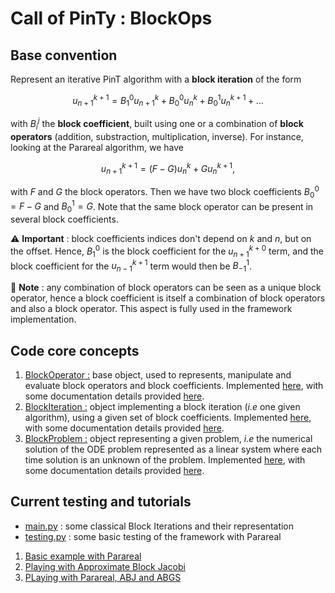 # Call of PinTy : BlockOps

## Base convention

Represent an iterative PinT algorithm with a **block iteration** of the form

```math
u_{n+1}^{k+1} = B_1^0 u_{n+1}^k + B_0^0 u_{n}^k + B_0^1 u_{n}^{k+1} + ...
```

with $B_i^j$ the **block coefficient**, built using one or a combination of **block operators** (addition, substraction, multiplication, inverse).
For instance, looking at the Parareal algorithm, we have

```math
u_{n+1}^{k+1} = (F - G) u_{n}^k + G u_{n}^{k+1},
```

with $F$ and $G$ the block operators.
Then we have two block coefficients $B_0^0 = F-G$ and $B_0^1 = G$. Note that the same block operator can be present in several block coefficients.

:warning: **Important** : block coefficients indices don't depend on $k$ and $n$, but on the offset. 
Hence, $B_1^0$ is the block coefficient for the $u_{n+1}^{k+0}$ term, and the block coefficient for the $u_{n-1}^{k+1}$ term would then be $B_{-1}^{1}$.

:bell: **Note** : any combination of block operators can be seen as a unique block operator, hence a block coefficient is itself a combination of block operators and also a block operator. This aspect is fully used in the framework implementation.


## Code core concepts

1. [BlockOperator :](./doc/blockOperator.md) base object, used to represents, manipulate and evaluate block operators and block coefficients. Implemented [here](./blockops/block.py), with some documentation details provided [here](./doc/blockOperator.md).
2. [BlockIteration :](./doc/blockIteration.md) object implementing a block iteration (_i.e_ one given algorithm), using a given set of block coefficients.
Implemented [here](./blockops/iteration.py), with some documentation details provided [here](./doc/blockIteration.md).
3. [BlockProblem :](./doc/blockProblem.md) object representing a given problem, _i.e_ the numerical solution of the ODE problem represented as a linear system where each time solution is an unknown of the problem.
Implemented [here](./blockops/problem.py), with some documentation details provided [here](./doc/blockProblem.md).

## Current testing and tutorials

- [main.py](./main.py) : some classical Block Iterations and their representation
- [testing.py](./testing.py) : some basic testing of the framework with Parareal

1. [Basic example with Parareal](./notebook/01_baseTuto.ipynb)
2. [Playing with Approximate Block Jacobi](./notebook/02_ApproximateBlockJacobi.ipynb)
3. [PLaying with Parareal, ABJ and ABGS](./notebook/03_PrimaryBlockIteration.ipynb)